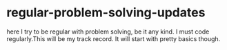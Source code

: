 # regular-problem-solving-updates
here I try to be regular with problem solving, be it any kind.
I must code regularly.This will be my track record.
It will start with pretty basics though.
